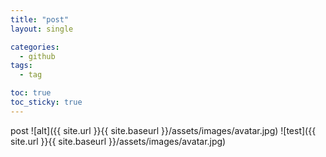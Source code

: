 ```yaml
---
title: "post"
layout: single

categories:
  - github
tags:
  - tag

toc: true
toc_sticky: true
---
```


post
![alt]({{ site.url }}{{ site.baseurl }}/assets/images/avatar.jpg)
![test]({{ site.url }}{{ site.baseurl }}/assets/images/avatar.jpg)
